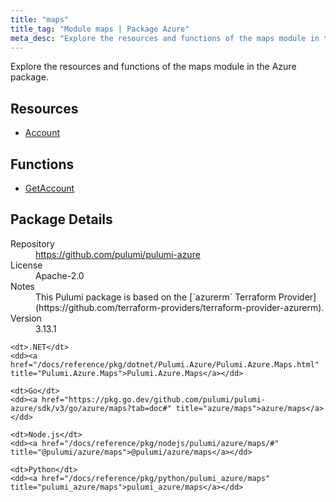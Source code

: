 ```yaml
---
title: "maps"
title_tag: "Module maps | Package Azure"
meta_desc: "Explore the resources and functions of the maps module in the Azure package."
---
```


<!-- WARNING: this file was generated by Pulumi Docs Generator. -->
<!-- Do not edit by hand unless you're certain you know what you are doing! -->

Explore the resources and functions of the maps module in the Azure package.

<h2 id="resources">Resources</h2>
<ul class="api">
    <li><a href="account" title="Account"><span class="symbol resource"></span>Account</a></li>
</ul>

<h2 id="functions">Functions</h2>
<ul class="api">
    <li><a href="getaccount" title="GetAccount"><span class="symbol function"></span>GetAccount</a></li>
</ul>

<h2 id="package-details">Package Details</h2>
<dl class="package-details">
	<dt>Repository</dt>
	<dd><a href="https://github.com/pulumi/pulumi-azure">https://github.com/pulumi/pulumi-azure</a></dd>
	<dt>License</dt>
	<dd>Apache-2.0</dd>
	<dt>Notes</dt>
	<dd>This Pulumi package is based on the [`azurerm` Terraform Provider](https://github.com/terraform-providers/terraform-provider-azurerm).</dd>
	<dt>Version</dt>
	<dd>3.13.1</dd>
</dl>



<dl class="tabular">

    <dt>.NET</dt>
    <dd><a href="/docs/reference/pkg/dotnet/Pulumi.Azure/Pulumi.Azure.Maps.html" title="Pulumi.Azure.Maps">Pulumi.Azure.Maps</a></dd>

    <dt>Go</dt>
    <dd><a href="https://pkg.go.dev/github.com/pulumi/pulumi-azure/sdk/v3/go/azure/maps?tab=doc#" title="azure/maps">azure/maps</a></dd>

    <dt>Node.js</dt>
    <dd><a href="/docs/reference/pkg/nodejs/pulumi/azure/maps/#" title="@pulumi/azure/maps">@pulumi/azure/maps</a></dd>

    <dt>Python</dt>
    <dd><a href="/docs/reference/pkg/python/pulumi_azure/maps" title="pulumi_azure/maps">pulumi_azure/maps</a></dd>

</dl>

